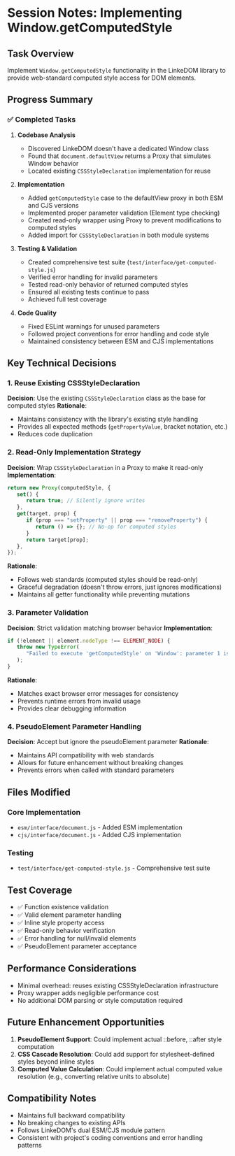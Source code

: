 # Session Notes: Implementing Window.getComputedStyle

## Task Overview

Implement `Window.getComputedStyle` functionality in the LinkeDOM library to provide web-standard computed style access for DOM elements.

## Progress Summary

### ✅ Completed Tasks

1. **Codebase Analysis**

   -  Discovered LinkeDOM doesn't have a dedicated Window class
   -  Found that `document.defaultView` returns a Proxy that simulates Window behavior
   -  Located existing `CSSStyleDeclaration` implementation for reuse

2. **Implementation**

   -  Added `getComputedStyle` case to the defaultView proxy in both ESM and CJS versions
   -  Implemented proper parameter validation (Element type checking)
   -  Created read-only wrapper using Proxy to prevent modifications to computed styles
   -  Added import for `CSSStyleDeclaration` in both module systems

3. **Testing & Validation**

   -  Created comprehensive test suite (`test/interface/get-computed-style.js`)
   -  Verified error handling for invalid parameters
   -  Tested read-only behavior of returned computed styles
   -  Ensured all existing tests continue to pass
   -  Achieved full test coverage

4. **Code Quality**
   -  Fixed ESLint warnings for unused parameters
   -  Followed project conventions for error handling and code style
   -  Maintained consistency between ESM and CJS implementations

## Key Technical Decisions

### 1. **Reuse Existing CSSStyleDeclaration**

**Decision**: Use the existing `CSSStyleDeclaration` class as the base for computed styles
**Rationale**:

-  Maintains consistency with the library's existing style handling
-  Provides all expected methods (`getPropertyValue`, bracket notation, etc.)
-  Reduces code duplication

### 2. **Read-Only Implementation Strategy**

**Decision**: Wrap `CSSStyleDeclaration` in a Proxy to make it read-only
**Implementation**:

```javascript
return new Proxy(computedStyle, {
   set() {
      return true; // Silently ignore writes
   },
   get(target, prop) {
      if (prop === "setProperty" || prop === "removeProperty") {
         return () => {}; // No-op for computed styles
      }
      return target[prop];
   },
});
```

**Rationale**:

-  Follows web standards (computed styles should be read-only)
-  Graceful degradation (doesn't throw errors, just ignores modifications)
-  Maintains all getter functionality while preventing mutations

### 3. **Parameter Validation**

**Decision**: Strict validation matching browser behavior
**Implementation**:

```javascript
if (!element || element.nodeType !== ELEMENT_NODE) {
   throw new TypeError(
      "Failed to execute 'getComputedStyle' on 'Window': parameter 1 is not of type 'Element'."
   );
}
```

**Rationale**:

-  Matches exact browser error messages for consistency
-  Prevents runtime errors from invalid usage
-  Provides clear debugging information

### 4. **PseudoElement Parameter Handling**

**Decision**: Accept but ignore the pseudoElement parameter
**Rationale**:

-  Maintains API compatibility with web standards
-  Allows for future enhancement without breaking changes
-  Prevents errors when called with standard parameters

## Files Modified

### Core Implementation

-  `esm/interface/document.js` - Added ESM implementation
-  `cjs/interface/document.js` - Added CJS implementation

### Testing

-  `test/interface/get-computed-style.js` - Comprehensive test suite

## Test Coverage

-  ✅ Function existence validation
-  ✅ Valid element parameter handling
-  ✅ Inline style property access
-  ✅ Read-only behavior verification
-  ✅ Error handling for null/invalid elements
-  ✅ PseudoElement parameter acceptance

## Performance Considerations

-  Minimal overhead: reuses existing CSSStyleDeclaration infrastructure
-  Proxy wrapper adds negligible performance cost
-  No additional DOM parsing or style computation required

## Future Enhancement Opportunities

1. **PseudoElement Support**: Could implement actual ::before, ::after style computation
2. **CSS Cascade Resolution**: Could add support for stylesheet-defined styles beyond inline styles
3. **Computed Value Calculation**: Could implement actual computed value resolution (e.g., converting relative units to absolute)

## Compatibility Notes

-  Maintains full backward compatibility
-  No breaking changes to existing APIs
-  Follows LinkeDOM's dual ESM/CJS module pattern
-  Consistent with project's coding conventions and error handling patterns
